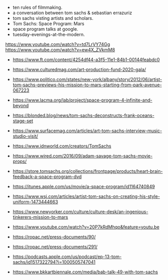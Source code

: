 * ten rules of filmmaking.
* a conversation between tom sachs & sebastian errazuriz
* tom sachs visting artists and scholars.
* Tom Sachs: Space Program: Mars
* space program talks at google.
* tuesday-evenings-at-the-modern.

https://www.youtube.com/watch?v=td7LrVY74Gg
https://www.youtube.com/watch?v=ew4X_ZVkmM8


- https://www.ft.com/content/4254df44-a3f5-11e1-84b1-00144feabdc0
- https://www.culturedmag.com/art-production-fund-2020-gala/
- https://www.politico.com/states/new-york/albany/story/2012/06/artist-tom-sachs-previews-his-mission-to-mars-starting-from-park-avenue-067223
- https://www.lacma.org/lab/project/space-program-4-infinite-and-beyond
- https://blonded.blog/news/tom-sachs-deconstructs-frank-oceans-stage-set
- https://www.surfacemag.com/articles/art-tom-sachs-interview-music-studio-visit/
- https://www.idnworld.com/creators/TomSachs
- https://www.wired.com/2016/09/adam-savage-tom-sachs-movie-props/
- https://store.tomsachs.org/collections/frontpage/products/heart-brain-feedback-a-space-program-dvd
- https://itunes.apple.com/us/movie/a-space-program/id1164740849
- https://www.wsj.com/articles/artist-tom-sachs-on-creating-his-style-uniform-1473444663
- https://www.newyorker.com/culture/culture-desk/an-ingenious-tinkerers-mission-to-mars
- https://www.youtube.com/watch?v=20P7kRdMhqo&feature=youtu.be
- https://ropac.net/press-documents/90/
- https://ropac.net/press-documents/291/
- https://podcasts.apple.com/us/podcast/ep-13-tom-sachs/id1517322794?i=1000505747041

- https://www.bkkartbiennale.com/media/bab-talk-49-with-tom-sachs




